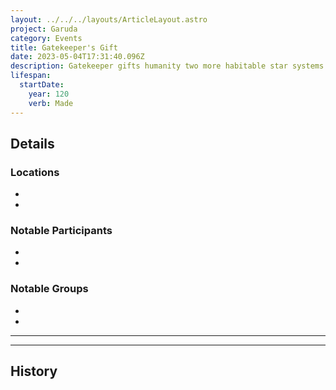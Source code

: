 ```yaml
---
layout: ../../../layouts/ArticleLayout.astro
project: Garuda
category: Events
title: Gatekeeper's Gift
date: 2023-05-04T17:31:40.096Z
description: Gatekeeper gifts humanity two more habitable star systems to colonize.
lifespan:
  startDate:
    year: 120
    verb: Made
---
```

## Details

### Locations
* 
* 

### Notable Participants
* 
* 

### Notable Groups  
* 
* 

[use double horizontal rule to add a details pane]::
_____
_____

## History